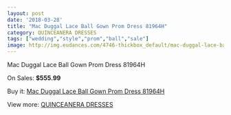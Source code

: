```yaml
---
layout: post
date: '2018-03-28'
title: "Mac Duggal Lace Ball Gown Prom Dress 81964H"
category: QUINCEANERA DRESSES
tags: ["wedding","style","prom","ball","sale"]
image: http://img.eudances.com/4746-thickbox_default/mac-duggal-lace-ball-gown-prom-dress-81964h.jpg
---
```

Mac Duggal Lace Ball Gown Prom Dress 81964H

On Sales: **$555.99**
<a href="https://www.eudances.com/en/quinceanera-dresses/1602-mac-duggal-lace-ball-gown-prom-dress-81964h.html"><amp-img layout="responsive" width="600" height="600" src="//img.eudances.com/4746-thickbox_default/mac-duggal-lace-ball-gown-prom-dress-81964h.jpg" alt="Mac Duggal Lace Ball Gown Prom Dress 81964H 0" /></a>
<a href="https://www.eudances.com/en/quinceanera-dresses/1602-mac-duggal-lace-ball-gown-prom-dress-81964h.html"><amp-img layout="responsive" width="600" height="600" src="//img.eudances.com/4748-thickbox_default/mac-duggal-lace-ball-gown-prom-dress-81964h.jpg" alt="Mac Duggal Lace Ball Gown Prom Dress 81964H 1" /></a>
<a href="https://www.eudances.com/en/quinceanera-dresses/1602-mac-duggal-lace-ball-gown-prom-dress-81964h.html"><amp-img layout="responsive" width="600" height="600" src="//img.eudances.com/4747-thickbox_default/mac-duggal-lace-ball-gown-prom-dress-81964h.jpg" alt="Mac Duggal Lace Ball Gown Prom Dress 81964H 2" /></a>

Buy it: [Mac Duggal Lace Ball Gown Prom Dress 81964H](https://www.eudances.com/en/quinceanera-dresses/1602-mac-duggal-lace-ball-gown-prom-dress-81964h.html "Mac Duggal Lace Ball Gown Prom Dress 81964H")

View more: [QUINCEANERA DRESSES](https://www.eudances.com/en/17-quinceanera-dresses "QUINCEANERA DRESSES")